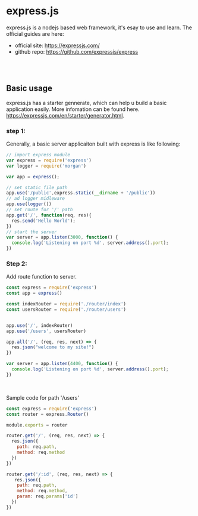 # express.js

express.js is a nodejs based web framework, it's esay to use and learn. The official guides are here:
- official site:  https://expressjs.com/
- github repo: https://github.com/expressjs/express

<br><br>
## Basic usage
express.js has a starter gennerate, which can help u build a basic application easily. More infomation can be found here. https://expressjs.com/en/starter/generator.html. <br>

### step 1:
Generally, a basic server applicaiton built with express is like following:

```javascript
// import express module
var express = require('express')
var logger = require('morgan')

var app = express();

// set static file path
app.use('/public',express.static(__dirname + '/public'))
// ad logger midleware
app.use(logger())
// set route for '/' path
app.get('/', function(req, res){
  res.send('Hello World');
})
// start the server
var server = app.listen(3000, function() {
  console.log('Listening on port %d', server.address().port);
})
```

### Step 2: 
Add route function to server. 
```javascript
const express = require('express')
const app = express()

const indexRouter = require('./router/index')
const usersRouter = require('./router/users')


app.use('/', indexRouter)
app.use('/users', usersRouter)

app.all('/', (req, res, next) => {
  res.json("welcome to my site!")
})

var server = app.listen(4400, function() {
  console.log('Listening on port %d', server.address().port);
})
```
<br>

Sample code for path '/users'
```javascript
const express = require('express')
const router = express.Router()

module.exports = router

router.get('/', (req, res, next) => {
  res.json({
    path: req.path,
    method: req.method
  })
})

router.get('/:id', (req, res, next) => {
   res.json({
    path: req.path,
    method: req.method,
    param: req.params['id']
  })
})
```


